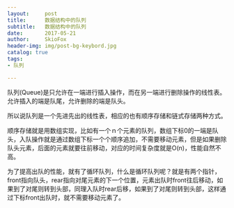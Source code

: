 ```yaml
---
layout:     post
title:      数据结构中的队列
subtitle:   数据结构中的队列
date:       2017-05-21
author:     SkioFox
header-img: img/post-bg-keybord.jpg
catalog: true
tags:
- 队列

---
```


队列(Queue)是只允许在一端进行插入操作，而在另一端进行删除操作的线性表。允许插入的端是队尾，允许删除的端是队头。

所以说队列是一个先进先出的线性表，相应的也有顺序存储和链式存储两种方式。

顺序存储就是用数组实现，比如有一个ｎ个元素的队列，数组下标0的一端是队头，入队操作就是通过数组下标一个个顺序追加，不需要移动元素，但是如果删除队头元素，后面的元素就要往前移动，对应的时间复杂度就是O(n)，性能自然不高。

为了提高出队的性能，就有了循环队列，什么是循环队列呢？就是有两个指针，front指向队头，rear指向对尾元素的下一个位置，元素出队时front往后移动，如果到了对尾则转到头部，同理入队时rear后移，如果到了对尾则转到头部，这样通过下标front出队时，就不需要移动元素了。
